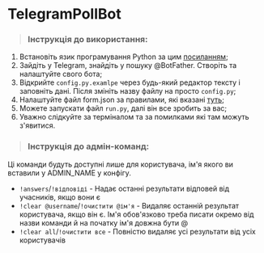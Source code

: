 # TelegramPollBot

 > ### Інструкція до використання:

1. Встановіть язик програмування Python за цим [посиланням](https://www.python.org/downloads/release/python-3117/);
2. Зайдіть у Telegram, знайдіть у пошуку @BotFather. Створіть та налаштуйте свого бота;
3. Відкрийте `config.py.examlpe` через будь-який редактор тексту і заповніть дані. Після змініть назву файлу на просто `config.py`;
4. Налаштуйте файл form.json за правилами, які вказані [туть](https://www.figma.com/community/file/1343228790945777714/form-json);
5. Можете запускати файл `run.py`, далі він все зробить за вас;
6. Уважно слідкуйте за терміналом та за помилками які там можуть з'явитися.

 > ### Інструкція до адмін-команд:
 Ці команди будуть доступні лише для користувача, ім'я якого ви вставили у ADMIN_NAME у конфігу.
* `!answers`/`!відповіді` - Надає останні результати відповей від учасників, якщо вони є
* `!clear @username`/`!очистити @ім'я` - Видаляє останній результат користувача, якщо він є. Ім'я обов'язково треба писати окремо від назви команди й на початку ім'я довжна бути @
* `!clear all`/`!очистити все` - Повністю видаляє усі результати від усіх користувачів